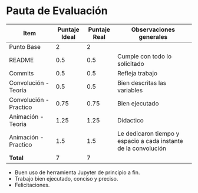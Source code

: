 # Pauta de Evaluación

| Item | Puntaje Ideal | Puntaje Real| Observaciones generales |
|------|---------------|-------------|-------------------------|
| Punto Base | 2 | 2 | |
| README | 0.5 | 0.5 | Cumple con todo lo solicitado |
| Commits | 0.5 | 0.5 | Refleja trabajo |
| Convolución - Teoría | 0.5 | 0.5 | Bien descritas las variables |
| Convolución - Practico | 0.75 | 0.75 | Bien ejecutado |
| Animación - Teoria | 1.25 | 1.25 | Didactico |
| Animación - Practico | 1.5 | 1.5 | Le dedicaron tiempo y espacio a cada instante de la convolución |
| **Total** | 7 | 7 | ||

- Buen uso de herramienta Jupyter de principio a fin.
- Trabajo bien ejecutado, conciso y preciso.
- Felicitaciones.